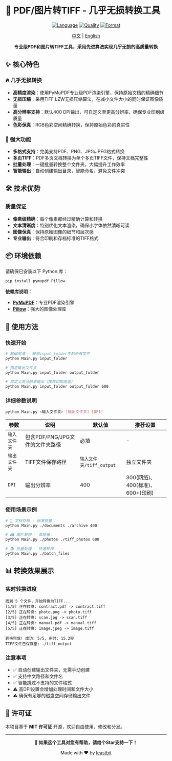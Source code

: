 # 🎯 PDF/图片转TIFF - 几乎无损转换工具

<div align="center">

[![Language](https://img.shields.io/badge/Language-Python-blue.svg)](https://www.python.org/)
[![Quality](https://img.shields.io/badge/Quality-Near--Lossless-green.svg)](#)
[![Format](https://img.shields.io/badge/Format-PDF%2FPNG%2FJPG→TIFF-orange.svg)](#)

[中文](./README.md) | [English](./README_EN.md)

**专业级PDF和图片转TIFF工具，采用先进算法实现几乎无损的高质量转换**

</div>

## ✨ 核心特色

### 🔥 几乎无损转换
- **高精度渲染**：使用PyMuPDF专业级PDF渲染引擎，保持原始文档的精确细节
- **无损压缩**：采用TIFF LZW无损压缩算法，在减小文件大小的同时保证图像质量
- **高分辨率支持**：默认400 DPI输出，可自定义至更高分辨率，确保专业印刷级质量
- **色彩保真**：RGB色彩空间精确转换，保持原始色彩的真实性

### 🚀 强大功能
- **多格式支持**：完美支持PDF、PNG、JPG/JPEG格式转换
- **多页TIFF**：PDF多页文档转换为单个多页TIFF文件，保持文档完整性
- **批量处理**：一键批量转换整个文件夹，大幅提升工作效率
- **智能输出**：自动创建输出目录，智能命名，避免文件冲突

## 🛠️ 技术优势

### 质量保证
- **像素级精确**：每个像素都经过精确计算和转换
- **文本清晰度**：特别优化文本渲染，确保小字体依然清晰可读
- **图像保真**：保持原始图像的细节和层次感
- **专业输出**：符合印刷和存档标准的TIFF格式

## 📦 环境依赖

请确保已安装以下 Python 库：

```bash
pip install pymupdf Pillow
```

**依赖库说明：**
- **[PyMuPDF](https://pymupdf.readthedocs.io/)**：专业PDF渲染引擎
- **[Pillow](https://pillow.readthedocs.io/)**：强大的图像处理库

## 🚀 使用方法

### 快速开始

```bash
# 基础用法 - 转换input_folder中的所有文件
python Main.py input_folder

# 指定输出文件夹
python Main.py input_folder output_folder

# 自定义高分辨率输出（推荐印刷用途）
python Main.py input_folder output_folder 600
```

### 详细参数说明

```bash
python Main.py <输入文件夹> [输出文件夹] [DPI]
```

| 参数 | 说明 | 默认值 | 推荐设置 |
|------|------|--------|----------|
| `输入文件夹` | 包含PDF/PNG/JPG文件的文件夹路径 | 必填 | - |
| `输出文件夹` | TIFF文件保存路径 | `输入文件夹/tiff_output` | 独立文件夹 |
| `DPI` | 输出分辨率 | 400 | 300(网络)、400(标准)、600+(印刷) |

### 使用场景示例

```bash
# 📄 文档存档 - 标准质量
python Main.py ./documents ./archive 400

# 🖼️ 图片转换 - 高质量
python Main.py ./photos ./tiff_photos 600

# 📚 批量处理 - 快速转换
python Main.py ./batch_files
```

## 📊 转换效果展示

### 实时转换进度
```
找到 5 个文件，开始转换为TIFF...
[1/5] 正在转换: contract.pdf -> contract.tiff
[2/5] 正在转换: photo.png -> photo.tiff
[3/5] 正在转换: scan.jpg -> scan.tiff
[4/5] 正在转换: manual.pdf -> manual.tiff
[5/5] 正在转换: image.jpeg -> image.tiff

转换完成! 成功: 5/5, 用时: 15.2秒
TIFF文件已保存至: ./tiff_output
```
### 注意事项
- ✅ 自动创建输出文件夹，无需手动创建
- ✅ 支持中文路径和文件名
- ✅ 智能跳过不支持的文件格式
- ⚠️ 高DPI设置会增加处理时间和文件大小
- ⚠️ 确保有足够的磁盘空间存储输出文件

## 📄 许可证

本项目基于 **MIT 许可证** 开源，欢迎自由使用、修改和分发。

---

<div align="center">

**🌟 如果这个工具对您有帮助，请给个Star支持一下！**

Made with ❤️ by [leastbit](https://github.com/leastbit)

</div>
